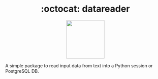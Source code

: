 <h1 align="center">
  :octocat: datareader
</h1>

<div align="center">
  <p>
    <img src="https://github.com/Schalk1e/datareader/workflows/lint/badge.svg" width="120" />
  </p>
</div>

A simple package to read input data from text into a Python session or PostgreSQL DB.

